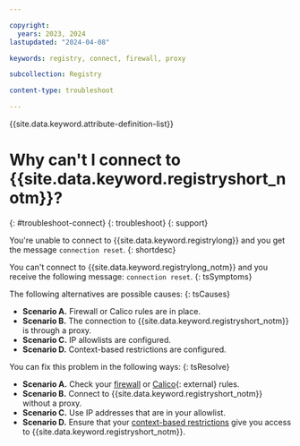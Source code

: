 ```yaml
---

copyright:
  years: 2023, 2024
lastupdated: "2024-04-08"

keywords: registry, connect, firewall, proxy

subcollection: Registry

content-type: troubleshoot

---
```


{{site.data.keyword.attribute-definition-list}}

# Why can't I connect to {{site.data.keyword.registryshort_notm}}?
{: #troubleshoot-connect}
{: troubleshoot}
{: support}

You're unable to connect to {{site.data.keyword.registrylong}} and you get the message `connection reset`.
{: shortdesc}

You can't connect to {{site.data.keyword.registrylong_notm}} and you receive the following message: `connection reset`.
{: tsSymptoms}

The following alternatives are possible causes:
{: tsCauses}

- **Scenario A.** Firewall or Calico rules are in place.
- **Scenario B.** The connection to {{site.data.keyword.registryshort_notm}} is through a proxy.
- **Scenario C.** IP allowlists are configured.
- **Scenario D.** Context-based restrictions are configured.

You can fix this problem in the following ways:
{: tsResolve}

- **Scenario A.** Check your [firewall](/docs/Registry?topic=Registry-troubleshoot-firewall) or [Calico](https://www.tigera.io/project-calico/){: external} rules.
- **Scenario B.** Connect to {{site.data.keyword.registryshort_notm}} without a proxy.
- **Scenario C.** Use IP addresses that are in your allowlist.
- **Scenario D.** Ensure that your [context-based restrictions](/docs/Registry?topic=Registry-registry-cbr&interface=ui) give you access to {{site.data.keyword.registryshort_notm}}.
